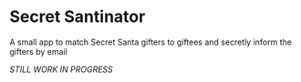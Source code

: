 # Secret Santinator
A small app to match Secret Santa gifters to giftees and secretly inform the gifters by email

*STILL WORK IN PROGRESS*